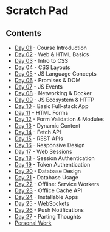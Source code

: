 # Scratch Pad

## Contents

* [Day 01](Day01) - Course Introduction
* [Day 02](Day02) - Web & HTML Basics
* [Day 03](Day03) - Intro to CSS
* [Day 04](Day04) - CSS Layouts
* [Day 05](Day05) - JS Language Concepts
* [Day 06](Day06) - Promises & DOM
* [Day 07](Day07) - JS Events
* [Day 08](Day08) - Networking & Docker
* [Day 09](Day09) - JS Ecosystem & HTTP
* [Day 10](Day10) - Basic Full-stack App
* [Day 11](Day11) - HTML Forms
* [Day 12](Day12) - Form Validation & Modules
* [Day 13](Day13) - Dynamic Content
* [Day 14](Day14) - Fetch API
* [Day 15](Day15) - REST APIs
* [Day 16](Day16) - Responsive Design
* [Day 17](Day17) - Web Sessions
* [Day 18](Day18) - Session Authentication
* [Day 19](Day19) - Token Authentication
* [Day 20](Day20) - Database Design
* [Day 21](Day21) - Database Usage
* [Day 22](Day22) - Offline: Service Workers
* [Day 23](Day23) - Offlice Cache API
* [Day 24](Day24) - Installable Apps
* [Day 25](Day25) - WebSockets
* [Day 26](Day26) - Push Notifications
* [Day 27](Day27) - Parting Thoughts
* [Personal Work](Personal)